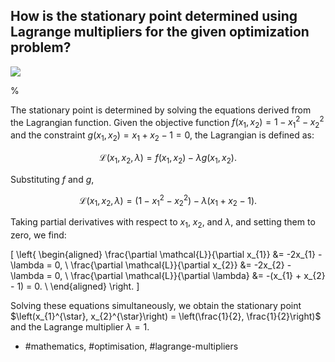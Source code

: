 ## How is the stationary point determined using Lagrange multipliers for the given optimization problem?

![](https://cdn.mathpix.com/cropped/2024_05_26_a967798669c3977bb507g-1.jpg?height=469&width=515&top_left_y=212&top_left_x=1130)

%

The stationary point is determined by solving the equations derived from the Lagrangian function. Given the objective function $f\left(x_{1}, x_{2}\right)=1 - x_{1}^{2} - x_{2}^{2}$ and the constraint $g\left(x_{1}, x_{2}\right)=x_{1}+x_{2}-1 = 0$, the Lagrangian is defined as:

$$
\mathcal{L}(x_{1}, x_{2}, \lambda) = f(x_{1}, x_{2}) - \lambda g(x_{1}, x_{2}).
$$

Substituting $f$ and $g$,

$$
\mathcal{L}(x_{1}, x_{2}, \lambda) = (1 - x_{1}^{2} - x_{2}^{2}) - \lambda (x_{1} + x_{2} - 1).
$$

Taking partial derivatives with respect to $x_{1}$, $x_{2}$, and $\lambda$, and setting them to zero, we find:

\[
\left\{
\begin{aligned}
\frac{\partial \mathcal{L}}{\partial x_{1}} &= -2x_{1} - \lambda = 0, \\
\frac{\partial \mathcal{L}}{\partial x_{2}} &= -2x_{2} - \lambda = 0, \\
\frac{\partial \mathcal{L}}{\partial \lambda} &= -(x_{1} + x_{2} - 1) = 0. \\
\end{aligned}
\right.
\]

Solving these equations simultaneously, we obtain the stationary point $\left(x_{1}^{\star}, x_{2}^{\star}\right) = \left(\frac{1}{2}, \frac{1}{2}\right)$ and the Lagrange multiplier $\lambda = 1$.

- #mathematics, #optimisation, #lagrange-multipliers